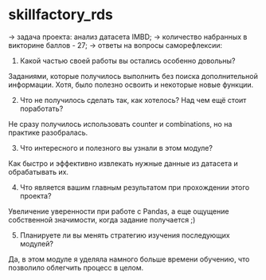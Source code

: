 # skillfactory_rds
→ задача проекта: анализ датасета IMBD;
→ количество набранных в викторине баллов - 27;
→ ответы на вопросы саморефлексии:
1. Какой частью своей работы вы остались особенно довольны?

Заданиями, которые получилось выполнить без поиска дополнительной информации. Хотя, было полезно освоить и некоторые новые функции.
 
2. Что не получилось сделать так, как хотелось? Над чем ещё стоит поработать?

Не сразу получилось использовать сounter и combinations, но на практике разобралась. 

3. Что интересного и полезного вы узнали в этом модуле?

Как быстро и эффективно извлекать нужные данные из датасета и обрабатывать их. 

4. Что является вашим главным результатом при прохождении этого проекта?

Увеличение уверенности при работе с Pandas, а еще ощущение собственной значимости, когда задание получается ;)

5. Планируете ли вы менять стратегию изучения последующих модулей?

Да, в этом модуле я уделяла намного больше времени обучению, что позволило облегчить процесс в целом. 
